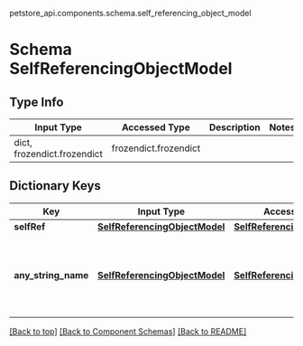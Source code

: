 petstore_api.components.schema.self_referencing_object_model
# Schema SelfReferencingObjectModel

## Type Info
Input Type | Accessed Type | Description | Notes
------------ | ------------- | ------------- | -------------
dict, frozendict.frozendict | frozendict.frozendict |  |

## Dictionary Keys
Key | Input Type | Accessed Type | Description | Notes
------------ | ------------- | ------------- | ------------- | -------------
**selfRef** | [**SelfReferencingObjectModel**](#top) | [**SelfReferencingObjectModel**](#top) |  | [optional]
**any_string_name** | [**SelfReferencingObjectModel**](#top) | [**SelfReferencingObjectModel**](#top) | any string name can be used but the value must be the correct type | [optional]

[[Back to top]](#top) [[Back to Component Schemas]](../../../README.md#Component-Schemas) [[Back to README]](../../../README.md)
